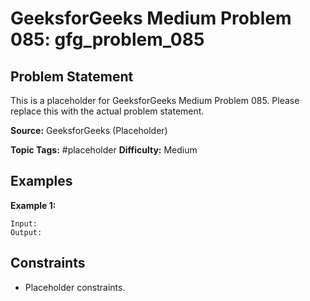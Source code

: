 # GeeksforGeeks Medium Problem 085: gfg_problem_085

## Problem Statement

This is a placeholder for GeeksforGeeks Medium Problem 085.
Please replace this with the actual problem statement.

**Source:** GeeksforGeeks (Placeholder)

**Topic Tags:** #placeholder
**Difficulty:** Medium

## Examples

**Example 1:**

```
Input:
Output:
```

## Constraints

- Placeholder constraints.

